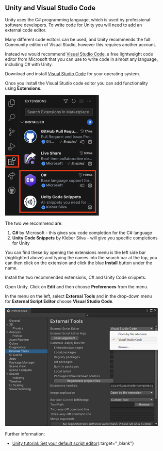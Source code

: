 ## Unity and Visual Studio Code

Unity uses the C# programming language, which is used by professional software developers. To write code for Unity you will need to add an external code editor.

Many different code editors can be used, and Unity recommends the full Community edition of Visual Studio, however this requires another account.

Instead we would recommend [Visual Studio Code](https://code.visualstudio.com/), a free lightweight code editor from Microsoft that you can use to write code in almost any language, including C# with Unity.

Download and install [Visual Studio Code](https://code.visualstudio.com/) for your operating system.

Once you install the Visual Studio code editor you can add functionality using **Extensions**.

![The sidebar of visual studio code, the extension symbol (a square split into 4 sections, with the top left being slightly separated) is highlighted, and two extensions; C# and Unity Code snippets are also highlighted.](images/VSCode-extensions.png)

The two we recommend are:
1. **C#** by Microsoft - this gives you code completion for the C# language
2. **Unity Code Snippets** by Kleber Silva - will give you specific completions for Unity

You can find these by opening the extensions menu is the left side bar (highlighted above) and typing the names into the search bar at the top, you can then click on the extension and click the blue **Install** button under the name.

Install the two recommended extensions, C# and Unity Code snippets.

Open Unity. Click on **Edit** and then choose **Preferences** from the menu.

In the menu on the left, select **External Tools** and in the drop-down menu for **External Script Editor** choose **Visual Studio Code**.

![Preferences menu with Visual Studio Code chosen as the script editor.](images/unity-editor-select.png)

Further information:
+ [Unity tutorial: Set your default script editor](https://learn.unity.com/tutorial/set-your-default-script-editor-ide){:target="_blank"}